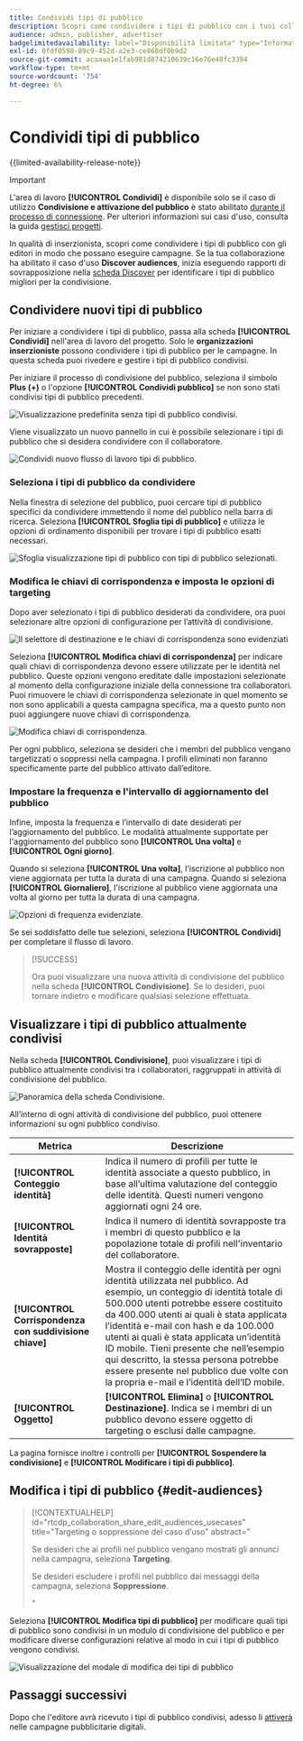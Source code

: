 ```yaml
---
title: Condividi tipi di pubblico
description: Scopri come condividere i tipi di pubblico con i tuoi collaboratori per le campagne pubblicitarie.
audience: admin, publisher, advertiser
badgelimitedavailability: label="Disponibilità limitata" type="Informative" url="https://helpx.adobe.com/legal/product-descriptions/real-time-customer-data-platform-collaboration.html newtab=true"
exl-id: 0fdf0598-89c9-452d-a2e3-ce868df0b9d2
source-git-commit: acaaaa1e1fab981d874210639c16e76e48fc3394
workflow-type: tm+mt
source-wordcount: '754'
ht-degree: 6%

---
```


# Condividi tipi di pubblico

{{limited-availability-release-note}}

>[!IMPORTANT]
>
>L&#39;area di lavoro **[!UICONTROL Condividi]** è disponibile solo se il caso di utilizzo **Condivisione e attivazione del pubblico** è stato abilitato [durante il processo di connessione](../connect/establishing-connections.md#connection-settings). Per ulteriori informazioni sui casi d&#39;uso, consulta la guida [gestisci progetti](./manage-projects.md#project-use-cases).

In qualità di inserzionista, scopri come condividere i tipi di pubblico con gli editori in modo che possano eseguire campagne. Se la tua collaborazione ha abilitato il caso d&#39;uso **Discover audiences**, inizia eseguendo rapporti di sovrapposizione nella [scheda Discover](/help/guide/collaborate/discover.md) per identificare i tipi di pubblico migliori per la condivisione.

## Condividere nuovi tipi di pubblico

Per iniziare a condividere i tipi di pubblico, passa alla scheda **[!UICONTROL Condividi]** nell&#39;area di lavoro del progetto. Solo le **organizzazioni inserzioniste** possono condividere i tipi di pubblico per le campagne. In questa scheda puoi rivedere e gestire i tipi di pubblico condivisi.

Per iniziare il processo di condivisione del pubblico, seleziona il simbolo **Plus (+)** o l&#39;opzione **[!UICONTROL Condividi pubblico]** se non sono stati condivisi tipi di pubblico precedenti.

![Visualizzazione predefinita senza tipi di pubblico condivisi.](/help/assets/collaborate/share/share-new-audiences.png)

Viene visualizzato un nuovo pannello in cui è possibile selezionare i tipi di pubblico che si desidera condividere con il collaboratore.

![Condividi nuovo flusso di lavoro tipi di pubblico.](/help/assets/collaborate/share/share-audiences-workflow.png)

### Seleziona i tipi di pubblico da condividere

Nella finestra di selezione del pubblico, puoi cercare tipi di pubblico specifici da condividere immettendo il nome del pubblico nella barra di ricerca. Seleziona **[!UICONTROL Sfoglia tipi di pubblico]** e utilizza le opzioni di ordinamento disponibili per trovare i tipi di pubblico esatti necessari.

![Sfoglia visualizzazione tipi di pubblico con tipi di pubblico selezionati.](/help/assets/collaborate/share/browse-audiences-view.png)

### Modifica le chiavi di corrispondenza e imposta le opzioni di targeting

Dopo aver selezionato i tipi di pubblico desiderati da condividere, ora puoi selezionare altre opzioni di configurazione per l’attività di condivisione.

![Il selettore di destinazione e le chiavi di corrispondenza sono evidenziati](/help/assets/collaborate/share/match-keys-and-targeting.png)

Seleziona **[!UICONTROL Modifica chiavi di corrispondenza]** per indicare quali chiavi di corrispondenza devono essere utilizzate per le identità nel pubblico. Queste opzioni vengono ereditate dalle impostazioni selezionate al momento della configurazione iniziale della connessione tra collaboratori. Puoi rimuovere le chiavi di corrispondenza selezionate in quel momento se non sono applicabili a questa campagna specifica, ma a questo punto non puoi aggiungere nuove chiavi di corrispondenza.

![Modifica chiavi di corrispondenza.](/help/assets/collaborate/share/update-match-keys.png)

Per ogni pubblico, seleziona se desideri che i membri del pubblico vengano targetizzati o soppressi nella campagna. I profili eliminati non faranno specificamente parte del pubblico attivato dall’editore.

### Impostare la frequenza e l&#39;intervallo di aggiornamento del pubblico

Infine, imposta la frequenza e l’intervallo di date desiderati per l’aggiornamento del pubblico. Le modalità attualmente supportate per l&#39;aggiornamento del pubblico sono **[!UICONTROL Una volta]** e **[!UICONTROL Ogni giorno]**.

Quando si seleziona **[!UICONTROL Una volta]**, l&#39;iscrizione al pubblico non viene aggiornata per tutta la durata di una campagna. Quando si seleziona **[!UICONTROL Giornaliero]**, l&#39;iscrizione al pubblico viene aggiornata una volta al giorno per tutta la durata di una campagna.

![Opzioni di frequenza evidenziate.](/help/assets/collaborate/share/audience-refresh-frequency.png)

Se sei soddisfatto delle tue selezioni, seleziona **[!UICONTROL Condividi]** per completare il flusso di lavoro.

>[!SUCCESS]
>
>Ora puoi visualizzare una nuova attività di condivisione del pubblico nella scheda **[!UICONTROL Condivisione]**. Se lo desideri, puoi tornare indietro e modificare qualsiasi selezione effettuata.

## Visualizzare i tipi di pubblico attualmente condivisi

Nella scheda **[!UICONTROL Condivisione]**, puoi visualizzare i tipi di pubblico attualmente condivisi tra i collaboratori, raggruppati in attività di condivisione del pubblico.

![Panoramica della scheda Condivisione.](/help/assets/collaborate/share/share-tab-overview.png)

<!--

The banner at the top of the page shows figures across all audience sharing activities. 

![The hero banner in the sharing tab.](/help/assets/collaborate/share/share-hero-banner.png)


|Metric | Description |
|---------|----------|
| **[!UICONTROL Shared audiences]** | Indicates the number of audiences shared between collaborators in this project, across all audience sharing modules. |
| **[!UICONTROL Estimated addressable reach]** | Indicates the approximate number of profiles that you can reach across all the audiences that are currently shared in the project. [TODO: ADD INFORMATION ABOUT HOW THIS IS CALCULATED] |
| **[!UICONTROL Target identities]** | The number of identities across all audiences shared in this project for which you selected to target the profiles. |
| **[!UICONTROL Suppress identities]** | The number of identities across all audiences shared in this project for which you selected to suppress the profiles and thereby not target them in campaigns. |

-->

All’interno di ogni attività di condivisione del pubblico, puoi ottenere informazioni su ogni pubblico condiviso.

| Metrica | Descrizione |
|---------|----------|
| **[!UICONTROL Conteggio identità]** | Indica il numero di profili per tutte le identità associate a questo pubblico, in base all’ultima valutazione del conteggio delle identità. Questi numeri vengono aggiornati ogni 24 ore. |
| **[!UICONTROL Identità sovrapposte]** | Indica il numero di identità sovrapposte tra i membri di questo pubblico e la popolazione totale di profili nell&#39;inventario del collaboratore. |
| **[!UICONTROL Corrispondenza con suddivisione chiave]** | Mostra il conteggio delle identità per ogni identità utilizzata nel pubblico. Ad esempio, un conteggio di identità totale di 500.000 utenti potrebbe essere costituito da 400.000 utenti ai quali è stata applicata l’identità e-mail con hash e da 100.000 utenti ai quali è stata applicata un’identità ID mobile. Tieni presente che nell’esempio qui descritto, la stessa persona potrebbe essere presente nel pubblico due volte con la propria e-mail e l’identità dell’ID mobile. |
| **[!UICONTROL Oggetto]** | **[!UICONTROL Elimina]** o **[!UICONTROL Destinazione]**. Indica se i membri di un pubblico devono essere oggetto di targeting o esclusi dalle campagne. |

La pagina fornisce inoltre i controlli per **[!UICONTROL Sospendere la condivisione]** e **[!UICONTROL Modificare i tipi di pubblico]**.

## Modifica i tipi di pubblico {#edit-audiences}

>[!CONTEXTUALHELP]
>id="rtcdp_collaboration_share_edit_audiences_usecases"
>title="Targeting o soppressione del caso d’uso"
>abstract="<p>Se desideri che ai profili nel pubblico vengano mostrati gli annunci nella campagna, seleziona **Targeting**.</p> <p>Se desideri escludere i profili nel pubblico dai messaggi della campagna, seleziona **Soppressione**.</p>"

Seleziona **[!UICONTROL Modifica tipi di pubblico]** per modificare quali tipi di pubblico sono condivisi in un modulo di condivisione del pubblico e per modificare diverse configurazioni relative al modo in cui i tipi di pubblico vengono condivisi.

![Visualizzazione del modale di modifica dei tipi di pubblico](/help/assets/collaborate/share/edit-audiences-modal.png)

<!--

Search for audiences that you want to add to the sharing module. 

For each audience, you can select whether you'd like to target or suppress those profiles in campaigns. 

To remove an audience from the sharing module, select the trash can icon [TODO: add spectrum icon and folder].

Select how often you would like the audience membership to be refreshed and the date range within which you want the membership of the audience to be refreshed. 

TODO: are there any limitations for frequency in the M1 release?

-->

## Passaggi successivi

Dopo che l&#39;editore avrà ricevuto i tipi di pubblico condivisi, adesso li [attiverà](/help/guide/collaborate/activate.md) nelle campagne pubblicitarie digitali.
